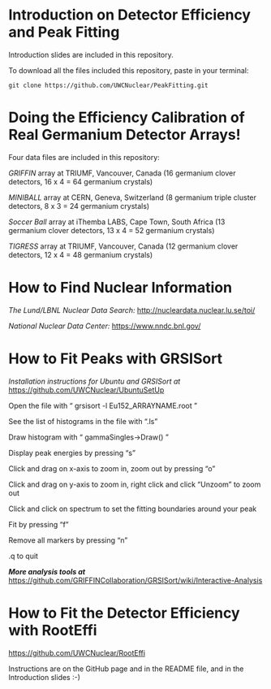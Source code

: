 # Introduction on Detector Efficiency and Peak Fitting
Introduction slides are included in this repository.

To download all the files included this repository, paste in your terminal:

    git clone https://github.com/UWCNuclear/PeakFitting.git

# Doing the Efficiency Calibration of Real Germanium Detector Arrays!
Four data files are included in this repository:

*GRIFFIN* array at TRIUMF, Vancouver, Canada (16 germanium clover detectors, 16 x 4 = 64 germanium crystals)

*MINIBALL* array at CERN, Geneva, Switzerland (8 germanium triple cluster detectors, 8 x 3 = 24 germanium crystals)

*Soccer Ball* array at iThemba LABS, Cape Town, South Africa (13 germanium clover detectors, 13 x 4 = 52 germanium crystals)

*TIGRESS* array at TRIUMF, Vancouver, Canada (12 germanium clover detectors, 12 x 4 = 48 germanium crystals)

# How to Find Nuclear Information 
*The Lund/LBNL Nuclear Data Search:* http://nucleardata.nuclear.lu.se/toi/

*National Nuclear Data Center:* https://www.nndc.bnl.gov/

# How to Fit Peaks with GRSISort
*Installation instructions for Ubuntu and GRSISort at* https://github.com/UWCNuclear/UbuntuSetUp

Open the file with “ grsisort -l Eu152_ARRAYNAME.root ”

See the list of histograms in the file with “.ls”

Draw histogram with “ gammaSingles->Draw() ”

Display peak energies by pressing “s”

Click and drag on x-axis to zoom in, zoom out by pressing “o”

Click and drag on y-axis to zoom in, right click and click “Unzoom” to zoom out

Click and click on spectrum to set the fitting boundaries around your peak

Fit by pressing “f”

Remove all markers by pressing “n”

.q to quit

***More analysis tools at*** https://github.com/GRIFFINCollaboration/GRSISort/wiki/Interactive-Analysis

# How to Fit the Detector Efficiency with RootEffi 
https://github.com/UWCNuclear/RootEffi

Instructions are on the GitHub page and in the README file, and in the Introduction slides :-)

